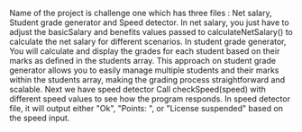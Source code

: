 Name of the project is challenge one which has three files : Net salary, Student grade generator and Speed detector.
In net salary, you just have to adjust the basicSalary and benefits values passed to calculateNetSalary() to calculate the net salary for different scenarios.
In student grade generator, You will calculate and display the grades for each student based on their marks as defined in the students array. 
This approach on student grade generator allows you to easily manage multiple students and their marks within the students array, making the grading process straightforward and scalable. 
Next we have speed detector Call checkSpeed(speed) with different speed values to see how the program responds.
In speed detector file, it will output either "Ok", "Points: <number>", or "License suspended" based on the speed input.
